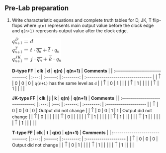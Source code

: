 ## Pre-Lab preparation

1. Write characteristic equations and complete truth tables for D, JK, T flip-flops where `q(n)` represents main output value before the clock edge and `q(n+1)` represents output value after the clock edge.

   ![Characteristic equations](Images/ff_eq.png)
   <!--
   https://editor.codecogs.com/

   \begin{align*}
   q_{n+1}^{D} =&~ d\\
   q_{n+1}^{T} =&~ t\cdot\overline{q_{n}} + \overline{t}\cdot q_{n}\\
   q_{n+1}^{JK} =&~ j\cdot\overline{q_{n}} + \overline{k}\cdot q_{n}\\
   \end{align*}

   -->
   
   **D-type FF**
   |             **clk**              | **d** | **q(n)** | **q(n+1)** | **Comments**                       |
   | :------------------------------: | :---: | :------: | :--------: | :--------------------------------- |
   | ![rising](Images/eq_uparrow.png) |   0   |    0     |     0      | `q(n+1)` has the same level as `d` |
   | ![rising](Images/eq_uparrow.png) |   0   |    1     |            |                                    |
   | ![rising](Images/eq_uparrow.png) |   1   |          |            |                                    |
   | ![rising](Images/eq_uparrow.png) |   1   |          |            |                                    |
   
   **JK-type FF**
   |             **clk**              | **j** | **k** | **q(n)** | **q(n+1)** | **Comments**          |
   | :------------------------------: | :---: | :---: | :------: | :--------: | :-------------------- |
   | ![rising](Images/eq_uparrow.png) |   0   |   0   |    0     |     0      | Output did not change |
   | ![rising](Images/eq_uparrow.png) |   0   |   0   |    1     |     1      | Output did not change |
   | ![rising](Images/eq_uparrow.png) |   0   |       |          |            |                       |
   | ![rising](Images/eq_uparrow.png) |   0   |       |          |            |                       |
   | ![rising](Images/eq_uparrow.png) |   1   |       |          |            |                       |
   | ![rising](Images/eq_uparrow.png) |   1   |       |          |            |                       |
   | ![rising](Images/eq_uparrow.png) |   1   |       |          |            |                       |
   | ![rising](Images/eq_uparrow.png) |   1   |       |          |            |                       |
   
   **T-type FF**
   |             **clk**              | **t** | **q(n)** | **q(n+1)** | **Comments**          |
   | :------------------------------: | :---: | :------: | :--------: | :-------------------- |
   | ![rising](Images/eq_uparrow.png) |   0   |    0     |     0      | Output did not change |
   | ![rising](Images/eq_uparrow.png) |   0   |    1     |            |                       |
   | ![rising](Images/eq_uparrow.png) |   1   |          |            |                       |
   | ![rising](Images/eq_uparrow.png) |   1   |          |            |                       |
